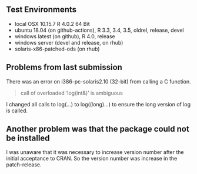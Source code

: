 ## Test Environments
* local OSX 10.15.7 R 4.0.2 64 Bit
* ubuntu 18.04 (on github-actions), R 3.3, 3.4, 3.5, oldrel, release, devel
* windows latest (on github), R 4.0, release
* windows server (devel and release, on rhub)
* solaris-x86-patched-ods (on rhub)

## Problems from last submission
There was an error on i386-pc-solaris2.10 (32-bit) from calling a C function.

> call of overloaded ‘log(int&)’ is ambiguous

I changed all calls to log(...) to log((long)...) to ensure the long version
of log is called.

## Another problem was that the package could not be installed

I was unaware that it was necessary to increase version number after the 
initial acceptance to CRAN. So the version number was increase in the 
patch-release.

